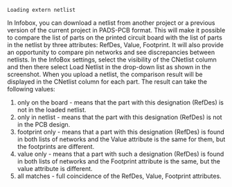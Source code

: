 `Loading extern netlist`

In Infobox, you can download a netlist from another project or a previous version of the current project in PADS-PCB format. This will make it possible to compare the list of parts on the printed circuit board with the list of parts in the netlist by three attributes: RefDes, Value, Footprint. It will also provide an opportunity to compare pin networks and see discrepancies between netlists. In the InfoBox settings, select the visibility of the CNetlist column and then there select Load Netlist in the drop-down list as shown in the screenshot. When you upload a netlist, the comparison result will be displayed in the CNetlist column for each part. The result can take the following values:

1) only on the board - means that the part with this designation (RefDes) is not in the loaded netlist.
2) only in netlist - means that the part with this designation (RefDes) is not in the PCB design.
3) footprint only - means that a part with this designation (RefDes) is found in both lists of networks and the Value attribute is the same for them, but the footprints are different.
4) value only - means that a part with such a designation (RefDes) is found in both lists of networks and the Footprint attribute is the same, but the value attribute is different.
5) all matches - full coincidence of the RefDes, Value, Footprint attributes.
